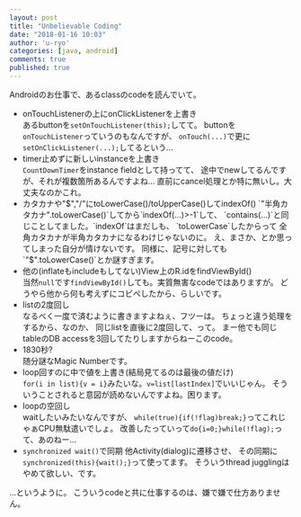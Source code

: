 ```yaml
---
layout: post
title: "Unbelievable Coding"
date: "2018-01-16 10:03"
author: 'u-ryo'
categories: [java, android]
comments: true
published: true
---
```

Androidのお仕事で、あるclassのcodeを読んでいて。

* onTouchListenerの上にonClickListenerを上書き  
あるbuttonを`setOnTouchListener(this);`してて。
buttonを`onTouchListener`っていうのもなんですが、
`onTouch(...)`で更に`setOnClickListener(...);`してるという...
* timer止めずに新しいinstanceを上書き  
`CountDownTimer`をinstance fieldとして持ってて、
途中でnewしてるんですが、それが複数箇所あるんですよね...
直前にcancel処理とか特に無いし。大丈夫なのかこれ。
* カタカナや"$","/"にtoLowerCase()/toUpperCase()してindexOf()  
`"半角カタカナ".toLowerCase()`してから`indexOf(...)>-1`して、
`contains(...)`と同じことしてました。`indexOf`はまだしも、
`toLowerCase`したからって
全角カタカナが半角カタカナになるわけじゃないのに。
え、まさか、とか思ってしまった自分が情けないです。
同様に、記号に対しても`"$".toLowerCase()`とか謎すぎます。
* 他の(inflateもincludeもしてない)View上のR.idをfindViewById()  
当然`null`です`findViewById()`しても。実質無害なcodeではありますが。
どうやら他から何も考えずにコピペしたから、らしいです。
* listの2度回し  
なるべく一度で済むように書きますよねぇ、フツーは。
ちょっと違う処理をするから、なのか、
同じlistを直後に2度回して、って。
まー他でも同じtableのDB accessを3回してたりしますからねーこのcode。
* 1830秒?  
随分謎なMagic Numberです。
* loop回すのに中で値を上書き(結局見てるのは最後の値だけ)  
`for(i in list){v = i}`みたいな。`v=list[lastIndex]`でいいじゃん。
そういうことされると意図が読めないんですよね。困ります。
* loopの空回し  
waitしたいみたいなんですが、
`while(true){if(!flag)break;}`ってこれじゃぁCPU無駄遣いでしょ。
改善したっていって`do{i=0;}while(!flag);`って、あのねー...
* `synchronized wait()`で同期
他Activity(dialog)に遷移させ、
その同期に`synchronized(this){wait();}`って使ってます。
そういうthread jugglingはやめて欲しい、です。

...というように。
こういうcodeと共に仕事するのは、嫌で嫌で仕方ありません。
